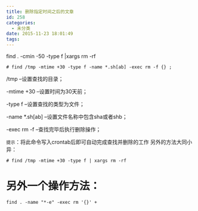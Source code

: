 ```yaml
---
title: 删除指定时间之后的文章
id: 258
categories:
  - 未分类
date: 2015-11-23 18:01:49
tags:
---
```


find . -cmin -50 -type f |xargs rm -rf

    # find /tmp -mtime +30 -type f -name *.sh[ab] -exec rm -f {} ;

/tmp –设置查找的目录；

-mtime +30 –设置时间为30天前；

-type f –设置查找的类型为文件；

-name *.sh[ab] –设置文件名称中包含sha或者shb；

-exec rm -f –查找完毕后执行删除操作；

`提示`：将此命令写入crontab后即可自动完成查找并删除的工作 另外的方法大同小异：

    # find /tmp -mtime +30 -type f | xargs rm -rf

# 另外一个操作方法：
    find . -name "*-e" -exec rm '{}' +
